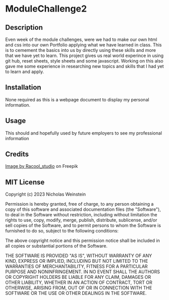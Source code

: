 # ModuleChallenge2

## Description
Even week of the module challenges, were we had to make our own html and css into our own Portfolio applying what we have learned in class. This is to cemement the basics into us by directly using these skills and more that we have yet to learn. This project gives us real world experince in using git hub, reset sheets, style sheets and some javascript. Working on this also gave me some experience in researching new topics and skills that I had yet to learn and apply. 

## Installation
None required as this is a webpage document to display my personal information. 

## Usage
This should and hopefully used by future employers to see my professional information

## Credits

<a href="https://www.freepik.com/free-photo/resumes-desk_10323300.htm#query=resume%20clip%20art&position=1&from_view=search&track=ais&uuid=21d1de86-823e-4f83-9a22-66fd9caadaea">Image by Racool_studio</a> on Freepik

## MIT License

Copyright (c) 2023 Nicholas Weinstein

Permission is hereby granted, free of charge, to any person obtaining a copy
of this software and associated documentation files (the "Software"), to deal
in the Software without restriction, including without limitation the rights
to use, copy, modify, merge, publish, distribute, sublicense, and/or sell
copies of the Software, and to permit persons to whom the Software is
furnished to do so, subject to the following conditions:

The above copyright notice and this permission notice shall be included in all
copies or substantial portions of the Software.

THE SOFTWARE IS PROVIDED "AS IS", WITHOUT WARRANTY OF ANY KIND, EXPRESS OR
IMPLIED, INCLUDING BUT NOT LIMITED TO THE WARRANTIES OF MERCHANTABILITY,
FITNESS FOR A PARTICULAR PURPOSE AND NONINFRINGEMENT. IN NO EVENT SHALL THE
AUTHORS OR COPYRIGHT HOLDERS BE LIABLE FOR ANY CLAIM, DAMAGES OR OTHER
LIABILITY, WHETHER IN AN ACTION OF CONTRACT, TORT OR OTHERWISE, ARISING FROM,
OUT OF OR IN CONNECTION WITH THE SOFTWARE OR THE USE OR OTHER DEALINGS IN THE
SOFTWARE.
